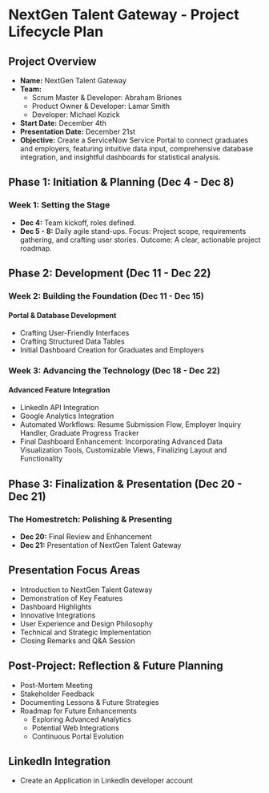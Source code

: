 # NextGen Talent Gateway - Project Lifecycle Plan

## Project Overview
- **Name:** NextGen Talent Gateway
- **Team:**
  - Scrum Master & Developer: Abraham Briones
  - Product Owner & Developer: Lamar Smith
  - Developer: Michael Kozick
- **Start Date:** December 4th
- **Presentation Date:** December 21st
- **Objective:** Create a ServiceNow Service Portal to connect graduates and employers, featuring intuitive data input, comprehensive database integration, and insightful dashboards for statistical analysis.

## Phase 1: Initiation & Planning (Dec 4 - Dec 8)
### Week 1: Setting the Stage
- **Dec 4:** Team kickoff, roles defined.
- **Dec 5 - 8:** Daily agile stand-ups. Focus: Project scope, requirements gathering, and crafting user stories. Outcome: A clear, actionable project roadmap.

## Phase 2: Development (Dec 11 - Dec 22)
### Week 2: Building the Foundation (Dec 11 - Dec 15)
#### Portal & Database Development
- Crafting User-Friendly Interfaces
- Crafting Structured Data Tables
- Initial Dashboard Creation for Graduates and Employers

### Week 3: Advancing the Technology (Dec 18 - Dec 22)
#### Advanced Feature Integration
- LinkedIn API Integration
- Google Analytics Integration
- Automated Workflows: Resume Submission Flow, Employer Inquiry Handler, Graduate Progress Tracker
- Final Dashboard Enhancement: Incorporating Advanced Data Visualization Tools, Customizable Views, Finalizing Layout and Functionality

## Phase 3: Finalization & Presentation (Dec 20 - Dec 21)
### The Homestretch: Polishing & Presenting
- **Dec 20:** Final Review and Enhancement
- **Dec 21:** Presentation of NextGen Talent Gateway

## Presentation Focus Areas
- Introduction to NextGen Talent Gateway
- Demonstration of Key Features
- Dashboard Highlights
- Innovative Integrations
- User Experience and Design Philosophy
- Technical and Strategic Implementation
- Closing Remarks and Q&A Session

## Post-Project: Reflection & Future Planning
- Post-Mortem Meeting
- Stakeholder Feedback
- Documenting Lessons & Future Strategies
- Roadmap for Future Enhancements
  - Exploring Advanced Analytics
  - Potential Web Integrations
  - Continuous Portal Evolution

## LinkedIn Integration
- Create an Application in LinkedIn developer account
